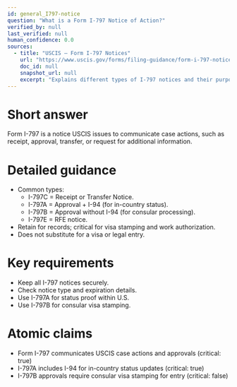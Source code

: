 ```yaml
---
id: general_I797-notice
question: "What is a Form I-797 Notice of Action?"
verified_by: null
last_verified: null
human_confidence: 0.0
sources:
  - title: "USCIS – Form I-797 Notices"
    url: "https://www.uscis.gov/forms/filing-guidance/form-i-797-notice-of-action"
    doc_id: null
    snapshot_url: null
    excerpt: "Explains different types of I-797 notices and their purpose."
---
```


# Short answer
Form I-797 is a notice USCIS issues to communicate case actions, such as receipt, approval, transfer, or request for additional information.

# Detailed guidance
- Common types:  
  - I-797C = Receipt or Transfer Notice.  
  - I-797A = Approval + I-94 (for in-country status).  
  - I-797B = Approval without I-94 (for consular processing).  
  - I-797E = RFE notice.  
- Retain for records; critical for visa stamping and work authorization.  
- Does not substitute for a visa or legal entry.  

# Key requirements
- Keep all I-797 notices securely.  
- Check notice type and expiration details.  
- Use I-797A for status proof within U.S.  
- Use I-797B for consular visa stamping.  

# Atomic claims
- Form I-797 communicates USCIS case actions and approvals (critical: true)
- I-797A includes I-94 for in-country status updates (critical: true)
- I-797B approvals require consular visa stamping for entry (critical: false)

